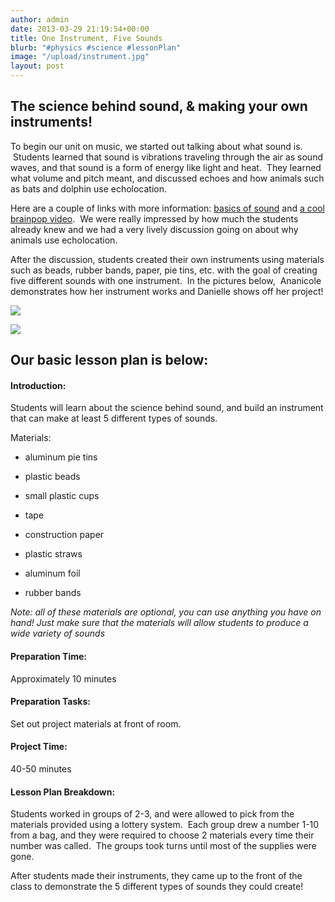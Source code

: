 ```yaml
---
author: admin
date: 2013-03-29 21:19:54+00:00
title: One Instrument, Five Sounds
blurb: "#physics #science #lessonPlan"
image: "/upload/instrument.jpg"
layout: post
---
```


## The science behind sound, & making your own instruments!


To begin our unit on music, we started out talking about what sound is.  Students learned that sound is vibrations traveling through the air as sound waves, and that sound is a form of energy like light and heat.  They learned what volume and pitch meant, and discussed echoes and how animals such as bats and dolphin use echolocation.

Here are a couple of links with more information: [basics of sound](http://documentation.apple.com/en/soundtrackpro/usermanual/index.html#chapter=B%26section=1%26tasks=true) and [a cool brainpop video](http://www.brainpop.com/science/energy/sound/preview.weml).  We were really impressed by how much the students already knew and we had a very lively discussion going on about why animals use echolocation.

After the discussion, students created their own instruments using materials such as beads, rubber bands, paper, pie tins, etc. with the goal of creating five different sounds with one instrument.  In the pictures below,  Ananicole demonstrates how her instrument works and Danielle shows off her project!


[![](http://9-dots.org/wp-uploads/2013/03/Photo-Feb-27-5-32-18-PM1-e1364591535334-1024x875.jpg)](http://9-dots.org/wp-uploads/2013/03/Photo-Feb-27-5-32-18-PM1-e1364591535334.jpg)




[![](http://9-dots.org/wp-uploads/2013/03/Photo-Feb-27-5-31-58-PM-1024x768.jpg)](http://9-dots.org/wp-uploads/2013/03/Photo-Feb-27-5-31-58-PM.jpg)





## Our basic lesson plan is below:




#### Introduction:


Students will learn about the science behind sound, and build an instrument that can make at least 5 different types of sounds.

<!-- more -->Materials:



	
  * aluminum pie tins

	
  * plastic beads

	
  * small plastic cups

	
  * tape

	
  * construction paper

	
  * plastic straws

	
  * aluminum foil

	
  * rubber bands




_Note: all of these materials are optional, you can use anything you have on hand! Just make sure that the materials will allow students to produce a wide variety of sounds_




#### Preparation Time:


Approximately 10 minutes


#### Preparation Tasks:


Set out project materials at front of room.


#### Project Time:


40-50 minutes


#### Lesson Plan Breakdown:


Students worked in groups of 2-3, and were allowed to pick from the materials provided using a lottery system.  Each group drew a number 1-10 from a bag, and they were required to choose 2 materials every time their number was called.  The groups took turns until most of the supplies were gone.

After students made their instruments, they came up to the front of the class to demonstrate the 5 different types of sounds they could create!


